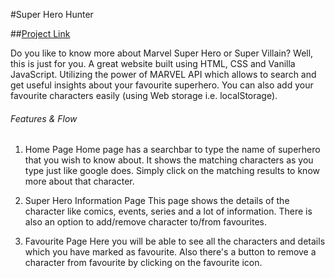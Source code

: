 #Super Hero Hunter

##[Project Link](https://vinay-singhh.github.io/Superhero-Hunter/)

Do you like to know more about Marvel Super Hero or Super Villain? 
Well, this is just for you. A great website built using HTML, CSS and Vanilla JavaScript. Utilizing the power of MARVEL API which allows to search and get useful insights about your favourite superhero. You can also add your favourite characters easily (using Web storage i.e. localStorage).

###### Features & Flow
1. Home Page
Home page has a searchbar to type the name of superhero that you wish to know about. It shows the matching characters as you type just like google does. Simply click on the matching results to know more about that character.

2. Super Hero Information Page
This page shows the details of the character like comics, events, series and a lot of information. There is also an option to add/remove character to/from favourites.

3. Favourite Page
Here you will be able to see all the characters and details which you have marked as favourite. Also there's a button to remove a character from favourite by clicking on the favourite icon.
